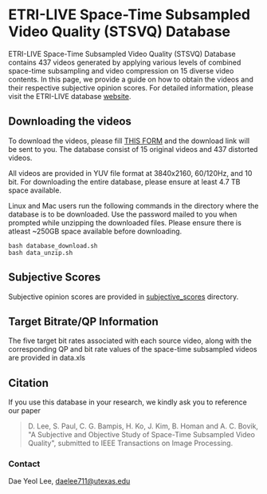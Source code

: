 # ETRI-LIVE Space-Time Subsampled Video Quality (STSVQ) Database
ETRI-LIVE Space-Time Subsampled Video Quality (STSVQ) Database contains 437 videos generated by applying various levels of combined space-time subsampling and video compression on 15 diverse video contents. In this page, we provide a guide on how to obtain the videos and their respective subjective opinion scores. For detailed information, please visit the ETRI-LIVE database [website](https://live.ece.utexas.edu/research/ETRI-LIVE_STSVQ/index.html).

## Downloading the videos
To download the videos, please fill [THIS FORM](https://docs.google.com/forms/d/e/1FAIpQLScfk9y1XUWINq4EqsDuTXsfO7bJIPOYcfBUIAU19_QY92M-Qg/viewform) and the download link will be sent to you.
The database consist of 15 original videos and 437 distorted videos. 

All videos are provided in YUV file format at 3840x2160, 60/120Hz, and 10 bit. For downloading the entire database, please ensure at least 4.7 TB space available. 

Linux and Mac users run the following commands in the directory where the database is to be downloaded. Use the password mailed to you when prompted while unzipping the downloaded files. Please ensure there is atleast ~250GB space available before downloading.
```
bash database_download.sh
bash data_unzip.sh
```

## Subjective Scores
Subjective opinion scores are provided in [subjective_scores](https://github.com/daelee711/ETRI-LIVE_STSVQ/tree/master/subjective_scores) directory.

## Target Bitrate/QP Information
The five target bit rates associated with each source video, along with the corresponding QP and bit rate values of the space-time subsampled videos are provided in data.xls

## Citation
If you use this database in your research, we kindly ask you to reference our paper

>D. Lee, S. Paul, C. G. Bampis, H. Ko, J. Kim, B. Homan and A. C. Bovik, "A Subjective and Objective Study of Space-Time Subsampled Video Quality", submitted to IEEE Transactions on Image Processing. 


### Contact
Dae Yeol Lee, daelee711@utexas.edu
